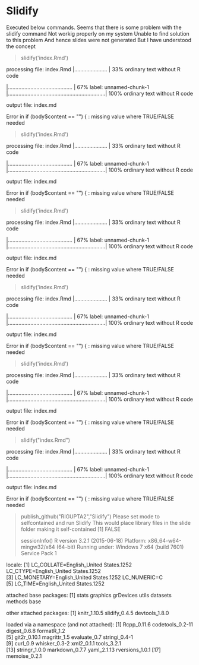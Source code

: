 # Slidify
Executed below commands.
Seems that there is some problem with the slidify command
Not workig properly on my system
Unable to find solution to this problem
And hence slides were not generated
But I have understood the concept

> 
> slidify('index.Rmd')


processing file: index.Rmd
  |......................                                           |  33%
  ordinary text without R code

  |...........................................                      |  67%
label: unnamed-chunk-1
  |.................................................................| 100%
  ordinary text without R code


output file: index.md

Error in if (body$content == "") { : 
  missing value where TRUE/FALSE needed
> 
> 
> slidify('index.Rmd')


processing file: index.Rmd
  |......................                                           |  33%
  ordinary text without R code

  |...........................................                      |  67%
label: unnamed-chunk-1
  |.................................................................| 100%
  ordinary text without R code


output file: index.md

Error in if (body$content == "") { : 
  missing value where TRUE/FALSE needed
> 
> 
> slidify('index.Rmd')


processing file: index.Rmd
  |......................                                           |  33%
  ordinary text without R code

  |...........................................                      |  67%
label: unnamed-chunk-1
  |.................................................................| 100%
  ordinary text without R code


output file: index.md

Error in if (body$content == "") { : 
  missing value where TRUE/FALSE needed
> slidify('index.Rmd')


processing file: index.Rmd
  |......................                                           |  33%
  ordinary text without R code

  |...........................................                      |  67%
label: unnamed-chunk-1
  |.................................................................| 100%
  ordinary text without R code


output file: index.md

Error in if (body$content == "") { : 
  missing value where TRUE/FALSE needed
> 
> 
> slidify('index.Rmd')


processing file: index.Rmd
  |......................                                           |  33%
  ordinary text without R code

  |...........................................                      |  67%
label: unnamed-chunk-1
  |.................................................................| 100%
  ordinary text without R code


output file: index.md

Error in if (body$content == "") { : 
  missing value where TRUE/FALSE needed
> 
> slidify("index.Rmd")


processing file: index.Rmd
  |......................                                           |  33%
  ordinary text without R code

  |...........................................                      |  67%
label: unnamed-chunk-1
  |.................................................................| 100%
  ordinary text without R code


output file: index.md

Error in if (body$content == "") { : 
  missing value where TRUE/FALSE needed
> publish_github("RIGUPTA2","Slidify")
Please set mode to selfcontained and run Slidify
This would place library files in the slide folder
making it self-contained
[1] FALSE
> 
> 
> sessionInfo()
R version 3.2.1 (2015-06-18)
Platform: x86_64-w64-mingw32/x64 (64-bit)
Running under: Windows 7 x64 (build 7601) Service Pack 1

locale:
[1] LC_COLLATE=English_United States.1252  LC_CTYPE=English_United States.1252   
[3] LC_MONETARY=English_United States.1252 LC_NUMERIC=C                          
[5] LC_TIME=English_United States.1252    

attached base packages:
[1] stats     graphics  grDevices utils     datasets  methods   base     

other attached packages:
[1] knitr_1.10.5   slidify_0.4.5  devtools_1.8.0

loaded via a namespace (and not attached):
 [1] Rcpp_0.11.6      codetools_0.2-11 digest_0.6.8     formatR_1.2     
 [5] git2r_0.10.1     magrittr_1.5     evaluate_0.7     stringi_0.4-1   
 [9] curl_0.9         whisker_0.3-2    xml2_0.1.1       tools_3.2.1     
[13] stringr_1.0.0    markdown_0.7.7   yaml_2.1.13      rversions_1.0.1 
[17] memoise_0.2.1   
> 
